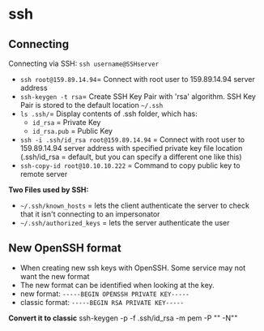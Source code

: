 # ssh

## Connecting
Connecting via SSH: `ssh username@SSHserver`
- `ssh root@159.89.14.94`= Connect with root user to 159.89.14.94 server address
- `ssh-keygen -t rsa`= Create SSH Key Pair with 'rsa' algorithm. SSH Key Pair is stored to the default location `~/.ssh`
- `ls .ssh/`= Display contents of .ssh folder, which has:
  - `id_rsa` = Private Key
  - `id_rsa.pub` = Public Key
- `ssh -i .ssh/id_rsa root@159.89.14.94` = Connect with root user to 159.89.14.94 server address with specified private key file location (.ssh/id_rsa = default, but you can specify a different one like this)
- `ssh-copy-id root@10.10.10.222` = Command to copy public key to remote server


**Two Files used by SSH:**
- `~/.ssh/known_hosts` = lets the client authenticate the server to check that it isn't connecting to an impersonator
- `~/.ssh/authorized_keys` = lets the server authenticate the user

## New OpenSSH format
- When creating new ssh keys with OpenSSH. Some service may not want the new format
- The new format can be identified when looking at the key.
- new format: `-----BEGIN OPENSSH PRIVATE KEY-----`
- classic format: `-----BEGIN RSA PRIVATE KEY-----`

**Convert it to classic**
ssh-keygen -p -f .ssh/id_rsa -m pem -P "" -N""